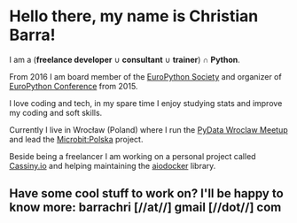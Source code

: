 <!--
.. title: About me
.. slug: about-me
.. date: 2017-07-29 12:20:10 UTC
.. tags:
.. category:
.. link:
.. description:
.. type: text
.. img_name:
.. img_name_small:
.. sub_title:
-->


# Hello there, my name is Christian Barra!
I am a (__freelance developer__ &#8746; __consultant__ &#8746; __trainer__) &#8745; __Python__.

<p>From 2016 I am board member of the <a href="http://www.europython-society.org">EuroPython Society</a> and organizer of <a href="https://www.europython.eu">EuroPython Conference</a> from 2015.</p>

<p>I love coding and tech, in my spare time I enjoy studying stats and improve my coding and soft skills.</p>

Currently I live in Wrocław (Poland) where I run the [PyData Wroclaw Meetup](https://www.meetup.com/PyData-Wroclaw/) and lead the [Microbit:Polska](https://www.microbitpolska.org) project.

Beside being a freelancer I am working on a personal project called [Cassiny.io](https://www.cassiny.io) and helping maintaining the [aiodocker](https://github.com/aio-libs/aiodocker) library.


## Have some cool stuff to work on? I'll be happy to know more: barrachri [//at//] gmail [//dot//] com